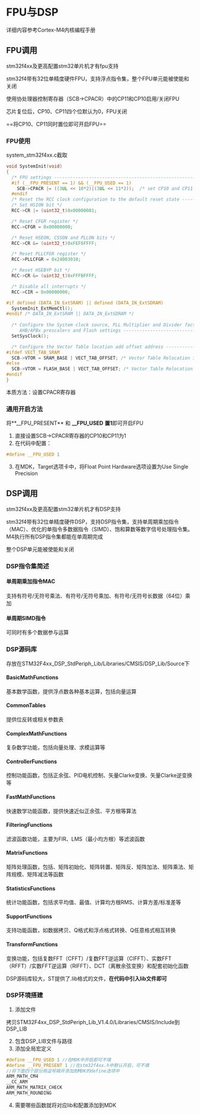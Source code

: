 # FPU与DSP

详细内容参考Cortex-M4内核编程手册

## FPU调用

stm32f4xx及更高配置stm32单片机才有fpu支持

stm32f4带有32位单精度硬件FPU，支持浮点指令集，整个FPU单元能被使能和关闭

使用协处理器控制寄存器（SCB->CPACR）中的CP11和CP10启用/关闭FPU

芯片复位后，CP10、CP11四个位默认为0，FPU关闭

==将CP10、CP11同时置位即可开启FPU==

### FPU使用

system_stm32f4xx.c截取

```c
void SystemInit(void)
{
  /* FPU settings ------------------------------------------------------------*///这里是FPU设置
  #if (__FPU_PRESENT == 1) && (__FPU_USED == 1)
    SCB->CPACR |= ((3UL << 10*2)|(3UL << 11*2));  /* set CP10 and CP11 Full Access */
  #endif
  /* Reset the RCC clock configuration to the default reset state ------------*/
  /* Set HSION bit */
  RCC->CR |= (uint32_t)0x00000001;

  /* Reset CFGR register */
  RCC->CFGR = 0x00000000;

  /* Reset HSEON, CSSON and PLLON bits */
  RCC->CR &= (uint32_t)0xFEF6FFFF;

  /* Reset PLLCFGR register */
  RCC->PLLCFGR = 0x24003010;

  /* Reset HSEBYP bit */
  RCC->CR &= (uint32_t)0xFFFBFFFF;

  /* Disable all interrupts */
  RCC->CIR = 0x00000000;

#if defined (DATA_IN_ExtSRAM) || defined (DATA_IN_ExtSDRAM)
  SystemInit_ExtMemCtl(); 
#endif /* DATA_IN_ExtSRAM || DATA_IN_ExtSDRAM */
         
  /* Configure the System clock source, PLL Multiplier and Divider factors, 
     AHB/APBx prescalers and Flash settings ----------------------------------*/
  SetSysClock();

  /* Configure the Vector Table location add offset address ------------------*/
#ifdef VECT_TAB_SRAM
  SCB->VTOR = SRAM_BASE | VECT_TAB_OFFSET; /* Vector Table Relocation in Internal SRAM */
#else
  SCB->VTOR = FLASH_BASE | VECT_TAB_OFFSET; /* Vector Table Relocation in Internal FLASH */
#endif
}
```

本质方法：设置CPACR寄存器

### 通用开启方法

将**__FPU_PRESENT** 和 **__FPU_USED** **置1**即可开启FPU

1. 直接设置SCB->CPACR寄存器的CP10和CP11为1
2. 在代码中配置：

```c
#define __FPU_USED 1
```

3. 在MDK，Target选项卡中，将Float Point Hardware选项设置为Use Single Precision

## DSP调用

stm32f4xx及更高配置stm32单片机才有DSP支持

stm32f4带有32位单精度硬件DSP，支持DSP指令集，支持单周期乘加指令（MAC）、优化的单指令多数据指令（SIMD）、饱和算数等数字信号处理指令集。M4执行所有DSP指令集都能在单周期完成

整个DSP单元能被使能和关闭

### DSP指令集简述

#### 单周期乘加指令MAC

支持有符号/无符号乘法、有符号/无符号乘加、有符号/无符号长数据（64位）乘加

#### 单周期SIMD指令

可同时有多个数据参与运算

### DSP源码库

存放在STM32F4xx_DSP_StdPeriph_Lib/Libraries/CMSIS/DSP_Lib/Source下

#### BasicMathFunctions

基本数学函数，提供浮点数各种基本运算，包括向量运算

#### CommonTables

提供位反转或相关参数表

#### ComplexMathFunctions

复杂数学功能，包括向量处理、求模运算等

#### ControllerFunctions

控制功能函数，包括正余弦、PID电机控制、矢量Clarke变换、矢量Clarke逆变换等

#### FastMathFunctions 

快速数学功能函数，提供快速近似正余弦、平方根等算法

#### FilteringFunctions

滤波函数功能，主要为FIR、LMS（最小均方根）等滤波函数

#### MatrixFunctions

矩阵处理函数，包括、矩阵初始化、矩阵转置、矩阵反、矩阵加法、矩阵乘法、矩阵规模、矩阵减法等函数

#### StatisticsFunctions

统计功能函数，包括求平均值、最值、计算均方根RMS、计算方差/标准差等

#### SupportFunctions

支持功能函数，如数据拷贝、Q格式和浮点格式转换、Q任意格式相互转换

#### TransformFunctions

变换功能，包括复数FFT（CFFT）/复数FFT逆运算（CIFFT）、实数FFT（RFFT）/实数FFT逆运算（RIFFT）、DCT（离散余弦变换）和配套初始化函数

DSP源码库较大，ST提供了.lib格式的文件，**在代码中引入lib文件即可**

### DSP环境搭建

1. 添加文件

拷贝STM32F4xx_DSP_StdPeriph_Lib_V1.4.0/Libraries/CMSIS/Include到DSP_LIB

2. 包含DSP_LIB文件与路径
3. 添加全局宏定义

```c
#define __FPU_USED 1 //在MDK中开启即可不填
#define __FPU_PRESENT 1 //在stm32f4xx.h中默认开启，可不填
//将下面四个部分用逗号隔开添加到MDK的define选项中
ARM_MATH_CM4 
__CC_ARM
ARM_MATH_MATRIX_CHECK
ARM_MATH_ROUNDING
```

4. 需要哪些函数就将对应lib和配置添加到MDK







